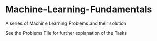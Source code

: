 # Machine-Learning-Fundamentals
A series of Machine Learning Problems and their solution


See the Problems File for further explanation of the Tasks
